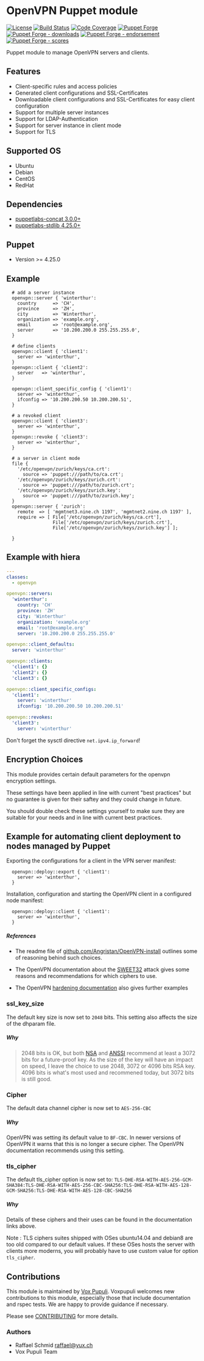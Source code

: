# OpenVPN Puppet module

[![License](https://img.shields.io/github/license/voxpupuli/puppet-openvpn.svg)](https://github.com/voxpupuli/puppet-openvpn/blob/master/LICENSE)
[![Build Status](https://travis-ci.org/voxpupuli/puppet-openvpn.svg?branch=master)](https://travis-ci.org/voxpupuli/puppet-openvpn)
[![Code Coverage](https://coveralls.io/repos/github/voxpupuli/puppet-openvpn/badge.svg?branch=master)](https://coveralls.io/github/voxpupuli/puppet-openvpn)
[![Puppet Forge](https://img.shields.io/puppetforge/v/puppet/openvpn.svg)](https://forge.puppetlabs.com/puppet/openvpn)
[![Puppet Forge - downloads](https://img.shields.io/puppetforge/dt/puppet/openvpn.svg)](https://forge.puppetlabs.com/puppet/openvpn)
[![Puppet Forge - endorsement](https://img.shields.io/puppetforge/e/puppet/openvpn.svg)](https://forge.puppetlabs.com/puppet/openvpn)
[![Puppet Forge - scores](https://img.shields.io/puppetforge/f/puppet/openvpn.svg)](https://forge.puppetlabs.com/puppet/openvpn)

Puppet module to manage OpenVPN servers and clients.

## Features

* Client-specific rules and access policies
* Generated client configurations and SSL-Certificates
* Downloadable client configurations and SSL-Certificates for easy client configuration
* Support for multiple server instances
* Support for LDAP-Authentication
* Support for server instance in client mode
* Support for TLS

## Supported OS

* Ubuntu
* Debian
* CentOS
* RedHat

## Dependencies
  - [puppetlabs-concat 3.0.0+](https://github.com/puppetlabs/puppetlabs-concat)
  - [puppetlabs-stdlib 4.25.0+](https://github.com/puppetlabs/puppetlabs-stdlib)

## Puppet

* Version >= 4.25.0

## Example

```puppet
  # add a server instance
  openvpn::server { 'winterthur':
    country      => 'CH',
    province     => 'ZH',
    city         => 'Winterthur',
    organization => 'example.org',
    email        => 'root@example.org',
    server       => '10.200.200.0 255.255.255.0',
  }

  # define clients
  openvpn::client { 'client1':
    server => 'winterthur',
  }
  openvpn::client { 'client2':
    server   => 'winterthur',
  }

  openvpn::client_specific_config { 'client1':
    server => 'winterthur',
    ifconfig => '10.200.200.50 10.200.200.51',
  }

  # a revoked client
  openvpn::client { 'client3':
    server => 'winterthur',
  }
  openvpn::revoke { 'client3':
    server => 'winterthur',
  }

  # a server in client mode
  file {
    '/etc/openvpn/zurich/keys/ca.crt':
      source => 'puppet:///path/to/ca.crt';
    '/etc/openvpn/zurich/keys/zurich.crt':
      source => 'puppet:///path/to/zurich.crt';
    '/etc/openvpn/zurich/keys/zurich.key':
      source => 'puppet:///path/to/zurich.key';
  }
  openvpn::server { 'zurich':
    remote  => [ 'mgmtnet3.nine.ch 1197', 'mgmtnet2.nine.ch 1197' ],
    require => [ File['/etc/openvpn/zurich/keys/ca.crt'],
                 File['/etc/openvpn/zurich/keys/zurich.crt'],
                 File['/etc/openvpn/zurich/keys/zurich.key'] ];

  }
```

## Example with hiera

```yaml
---
classes:
  - openvpn

openvpn::servers:
  'winterthur':
    country: 'CH'
    province: 'ZH'
    city: 'Winterthur'
    organization: 'example.org'
    email: 'root@example.org'
    server: '10.200.200.0 255.255.255.0'

openvpn::client_defaults:
  server: 'winterthur'

openvpn::clients:
  'client1': {}
  'client2': {}
  'client3': {}

openvpn::client_specific_configs:
  'client1':
    server: 'winterthur'
    ifconfig: '10.200.200.50 10.200.200.51'

openvpn::revokes:
  'client3':
    server: 'winterthur'
```

Don't forget the sysctl directive ```net.ipv4.ip_forward```!

## Encryption Choices

This module provides certain default parameters for the openvpn encryption settings.

These settings have been applied in line with current "best practices" but no
guarantee is given for their saftey and they could change in future.

You should double check these settings yourself to make sure they are suitable for your needs and in line with current best practices.

## Example for automating client deployment to nodes managed by Puppet

Exporting the configurations for a client in the VPN server manifest:
```
  openvpn::deploy::export { 'client1':
    server => 'winterthur',
  }
```
Installation, configuration and starting the OpenVPN client in a configured node manifest:
```
  openvpn::deploy::client { 'client1':
    server => 'winterthur',
  }
```

##### References

* The readme file of [github.com/Angristan/OpenVPN-install](https://github.com/Angristan/OpenVPN-install/tree/f47fc795d5e2d53f74431aadc58ef9de5784103a) outlines some of reasoning behind
such choices.

* The OpenVPN documentation about the [SWEET32](https://community.openvpn.net/openvpn/wiki/SWEET32) attack gives some reasons and
recommendations for which ciphers to use.

* The OpenVPN [hardening documentation](https://community.openvpn.net/openvpn/wiki/Hardening) also gives further examples

### ssl_key_size

The default key size is now set to `2048` bits.
This setting also affects the size of the dhparam file.

##### Why

> 2048 bits is OK, but both [NSA](https://cryptome.org/2016/01/CNSA-Suite-and-Quantum-Computing-FAQ.pdf) and [ANSSI](https://www.ssi.gouv.fr/uploads/2015/01/RGS_v-2-0_B1.pdf) recommend at least a 3072 bits for a future-proof key. As the size of the key will have an impact on speed, I leave the choice to use 2048, 3072 or 4096 bits RSA key. 4096 bits is what's most used and recommened today, but 3072 bits is still good.


### Cipher

The default data channel cipher is now set to `AES-256-CBC`

##### Why

OpenVPN was setting its default value to `BF-CBC`. In newer versions of OpenVPN
it warns that this is no longer a secure cipher.
The OpenVPN documentation recommends using this setting.

### tls_cipher

The default tls_cipher option is now set to: `TLS-DHE-RSA-WITH-AES-256-GCM-SHA384:TLS-DHE-RSA-WITH-AES-256-CBC-SHA256:TLS-DHE-RSA-WITH-AES-128-GCM-SHA256:TLS-DHE-RSA-WITH-AES-128-CBC-SHA256`

##### Why

Details of these ciphers and their uses can be found in the documentation links above.

Note : TLS ciphers suites shipped with OSes ubuntu14.04 and debian8 are too old compared to our default values.
If these OSes hosts the server with clients more moderns, you will probably have to use custom value for option `tls_cipher`.

## Contributions

This module is maintained by [Vox Pupuli](https://voxpupuli.org/). Voxpupuli
welcomes new contributions to this module, especially those that include
documentation and rspec tests. We are happy to provide guidance if necessary.

Please see [CONTRIBUTING](.github/CONTRIBUTING.md) for more details.

### Authors

* Raffael Schmid <raffael@yux.ch>
* Vox Pupuli Team
